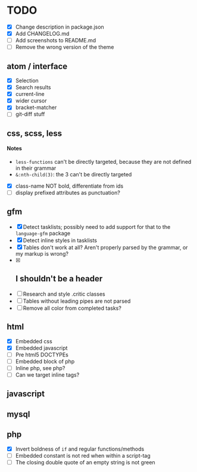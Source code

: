 # TODO

- [x] Change description in package.json
- [x] Add CHANGELOG.md
- [ ] Add screenshots to README.md
- [ ] Remove the wrong version of the theme

## atom / interface

- [x] Selection
- [x] Search results
- [x] current-line
- [x] wider cursor
- [x] bracket-matcher
- [ ] git-diff stuff

## css, scss, less

#### Notes

- `less-functions` can't be directly targeted, because they are not defined in their grammar
- `&:nth-child(3)`: the 3 can't be directly targeted

- [x] class-name NOT bold, differentiate from ids
- [ ] display prefixed attributes as punctuation?

## gfm

- [x] Detect tasklists; possibly need to add support for that to the `language-gfm` package
- [x] Detect inline styles in tasklists
- [x] Tables don't work at all? Aren't properly parsed by the grammar, or my markup is wrong?
- [x] ## I shouldn't be a header
- [ ] Research and style .critic classes
- [ ] Tables without leading pipes are not parsed
- [ ] Remove all color from completed tasks?

## html

- [x] Embedded css
- [x] Embedded javascript
- [ ] Pre html5 DOCTYPEs
- [ ] Embedded block of php
- [ ] Inline php, see php?
- [ ] Can we target inline tags?

## javascript

## mysql

## php

- [x] Invert boldness of `if` and regular functions/methods
- [ ] Embedded constant is not red when within a script-tag
- [ ] The closing double quote of an empty string is not green
